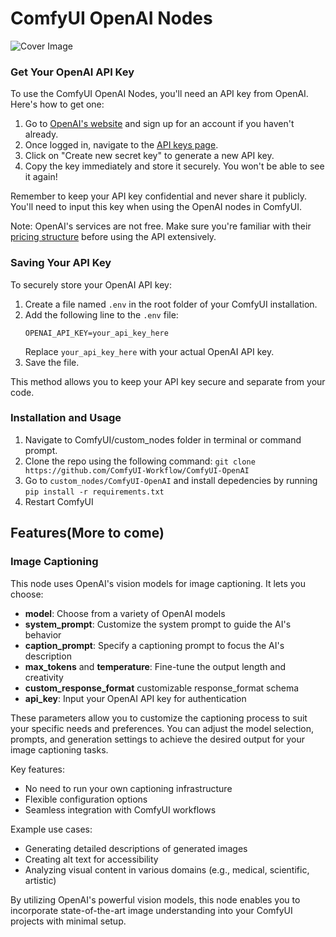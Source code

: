 # ComfyUI OpenAI Nodes

![Cover Image](cover.png)

### Get Your OpenAI API Key

To use the ComfyUI OpenAI Nodes, you'll need an API key from OpenAI. Here's how to get one:

1. Go to [OpenAI's website](https://openai.com/) and sign up for an account if you haven't already.
2. Once logged in, navigate to the [API keys page](https://platform.openai.com/api-keys).
3. Click on "Create new secret key" to generate a new API key.
4. Copy the key immediately and store it securely. You won't be able to see it again!

Remember to keep your API key confidential and never share it publicly. You'll need to input this key when using the OpenAI nodes in ComfyUI.

Note: OpenAI's services are not free. Make sure you're familiar with their [pricing structure](https://openai.com/pricing) before using the API extensively.

### Saving Your API Key

To securely store your OpenAI API key:

1. Create a file named `.env` in the root folder of your ComfyUI installation.
2. Add the following line to the `.env` file:
   ```
   OPENAI_API_KEY=your_api_key_here
   ```
   Replace `your_api_key_here` with your actual OpenAI API key.
3. Save the file.

This method allows you to keep your API key secure and separate from your code.

### Installation and Usage

1. Navigate to ComfyUI/custom_nodes folder in terminal or command prompt.
2. Clone the repo using the following command:
   `git clone https://github.com/ComfyUI-Workflow/ComfyUI-OpenAI`
3. Go to `custom_nodes/ComfyUI-OpenAI` and install depedencies by running `pip install -r requirements.txt`
4. Restart ComfyUI

## Features(More to come)

### Image Captioning

This node uses OpenAI's vision models for image captioning. It lets you choose:

- **model**: Choose from a variety of OpenAI models
- **system_prompt**: Customize the system prompt to guide the AI's behavior
- **caption_prompt**: Specify a captioning prompt to focus the AI's description
- **max_tokens** and **temperature**: Fine-tune the output length and creativity
- **custom_response_format** customizable response_format schema
- **api_key**: Input your OpenAI API key for authentication

These parameters allow you to customize the captioning process to suit your specific needs and preferences. You can adjust the model selection, prompts, and generation settings to achieve the desired output for your image captioning tasks.

Key features:

- No need to run your own captioning infrastructure
- Flexible configuration options
- Seamless integration with ComfyUI workflows

Example use cases:

- Generating detailed descriptions of generated images
- Creating alt text for accessibility
- Analyzing visual content in various domains (e.g., medical, scientific, artistic)

By utilizing OpenAI's powerful vision models, this node enables you to incorporate state-of-the-art image understanding into your ComfyUI projects with minimal setup.
